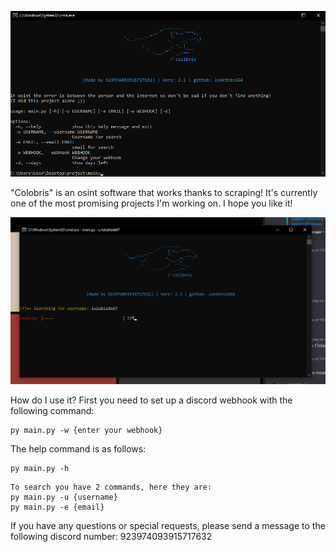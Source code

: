 ![menu](help_menu.png)

"Colobris" is an osint software that works thanks to scraping! It's currently one of the most promising projects I'm working on. I hope you like it!

![new2](new2.png)


How do I use it? First you need to set up a discord webhook with the following command:
```
py main.py -w {enter your webhook}
```
The help command is as follows:
```
py main.py -h
```
```
To search you have 2 commands, here they are:
py main.py -u {username}
py main.py -e {email}
```
If you have any questions or special requests, please send a message to the following discord number: 923974093915717632

